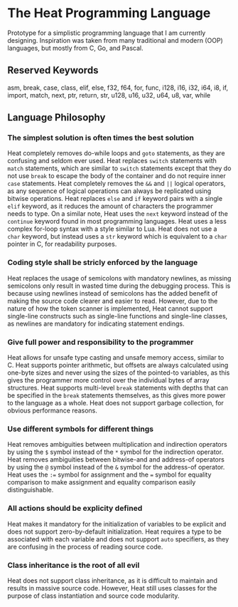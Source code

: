 # The Heat Programming Language
Prototype for a simplistic programming language that I am currently designing. Inspiration was taken from many traditional and modern (OOP) languages, but mostly from C, Go, and Pascal.

## Reserved Keywords
asm, break, case, class, elif, else, f32, f64, for, func, i128, i16, i32, i64, i8, if, import, match, next, ptr, return, str, u128, u16, u32, u64, u8, var, while

## Language Philosophy
### The simplest solution is often times the best solution
Heat completely removes do-while loops and `goto` statements, as they are confusing and seldom ever used. Heat replaces `switch` statements with `match` statements, which are similar to `switch` statements except that they do not use `break` to escape the body of the container and do not require inner `case` statements. Heat completely removes the `&&` and `||` logical operators, as any sequence of logical operations can always be replicated using bitwise operations. Heat replaces `else` and `if` keyword pairs with a single `elif` keyword, as it reduces the amount of characters the programmer needs to type. On a similar note, Heat uses the `next` keyword instead of the `continue` keyword found in most programming languages. Heat uses a less complex for-loop syntax with a style similar to Lua. Heat does not use a `char` keyword, but instead uses a `str` keyword which is equivalent to a `char` pointer in C, for readability purposes.

### Coding style shall be stricly enforced by the language
Heat replaces the usage of semicolons with mandatory newlines, as missing semicolons only result in wasted time during the debugging process. This is because using newlines instead of semicolons has the added benefit of making the source code clearer and easier to read. However, due to the nature of how the token scanner is implemented, Heat cannot support single-line constructs such as single-line functions and single-line classes, as newlines are mandatory for indicating statement endings.

### Give full power and responsibility to the programmer
Heat allows for unsafe type casting and unsafe memory access, similar to C. Heat supports pointer arithmetic, but offsets are always calculated using one-byte sizes and never using the sizes of the pointed-to variables, as this gives the programmer more control over the individual bytes of array structures. Heat supports multi-level `break` statements with depths that can be specified in the `break` statements themselves, as this gives more power to the language as a whole. Heat does not support garbage collection, for obvious performance reasons.

### Use different symbols for different things
Heat removes ambiguities between multiplication and indirection operators by using the `$` symbol instead of the `*` symbol for the  indirection operator. Heat removes ambiguities between bitwise-and and address-of operators by using the `@` symbol instead of the `&` symbol for the address-of operator. Heat uses the `:=` symbol for assignment and the `=` symbol for equality comparison to make assignment and equality comparison easily distinguishable.

### All actions should be explicity defined
Heat makes it mandatory for the initialization of variables to be explicit and does not support zero-by-default initialization. Heat requires a type to be associated with each variable and does not support `auto` specifiers, as they are confusing in the process of reading source code.

### Class inheritance is the root of all evil
Heat does not support class inheritance, as it is difficult to maintain and results in massive source code. However, Heat still uses classes for the purpose of class instantiation and source code modularity.
